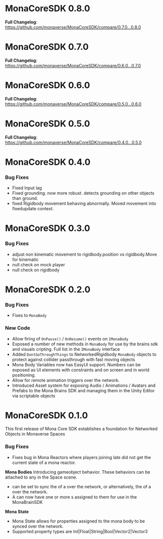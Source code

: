 # MonaCoreSDK 0.8.0

**Full Changelog**: https://github.com/monaverse/MonaCoreSDK/compare/0.7.0...0.8.0

# MonaCoreSDK 0.7.0

**Full Changelog**: https://github.com/monaverse/MonaCoreSDK/compare/0.6.0...0.7.0

# MonaCoreSDK 0.6.0

**Full Changelog**: https://github.com/monaverse/MonaCoreSDK/compare/0.5.0...0.6.0

# MonaCoreSDK 0.5.0

**Full Changelog**: https://github.com/monaverse/MonaCoreSDK/compare/0.4.0...0.5.0

# MonaCoreSDK 0.4.0

### Bug Fixes
- Fixed Input lag
- Fixed grounding. now more robust. detects grounding on other objects than ground.
- fixed Rigidbody movement behaving abnormally. Moved movement into fixedupdate context.

# MonaCoreSDK 0.3.0

### Bug Fixes
- adjust non kinematic movement to rigidbody.position vs rigidbody.Move for kinematic
- null check on mock player
- null check on rigidbody

# MonaCoreSDK 0.2.0

### Bug Fixes
- Fixes to `MonaBody`

### New Code
- Allow firing of  `OnPause()` / `OnResume()` events on `IMonaBody`
- Exposed a number of new methods in `MonaBody` for use by the brains sdk and visuals cripting. Full list in the `IMonaBody` interface
- Added `DontGoThroughThings` to NetworkedRigidbody `MonaBody` objects to protect against collider passthrough with fast moving objects
- Mona Body Variables now has EasyUI support. Numbers can be exposed as UI elements with constraints and on screen and in world positioning.
- Allow for remote animation triggers over the network.
- Introduced Asset system for exposing Audio / Animations / Avatars and Prefabs to the Mona Brains SDK and managing them in the Unity Editor via scriptable objects


# MonaCoreSDK 0.1.0

This first release of Mona Core SDK establishes a foundation for Networked Objects in Monaverse Spaces

### Bug Fixes
- Fixes bug in Mona Reactors where players joining late did not get the current state of a mona reactor.

**Mona Bodies**
Introducing <MonaBody> gameobject behavior.  These behaviors can be attached to any <GameObject> in the Space scene.
- <MonaBody> can be set to sync the <Transform> of a <GameObject> over the network, or alternatively, the <Rigidbody> of a <GameObject> over the network.
- A<MonaBody> can now have one or more <MonaTag>s assigned to them for use in the MonaBrainSDK

**Mona State**
- Mona State allows for properties assigned to the mona body to be synced over the network.
- Supported property types are Int|Float|String|Bool|Vector2|Vector3
